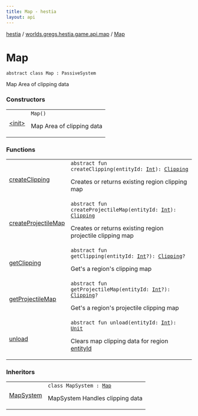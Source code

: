 ```yaml
---
title: Map - hestia
layout: api
---
```


<div class='api-docs-breadcrumbs'><a href="../../index.html">hestia</a> / <a href="../index.html">worlds.gregs.hestia.game.api.map</a> / <a href="./index.html">Map</a></div>

# Map

<div class="signature"><code><span class="keyword">abstract</span> <span class="keyword">class </span><span class="identifier">Map</span>&nbsp;<span class="symbol">:</span>&nbsp;<span class="identifier">PassiveSystem</span></code></div>

Map
Area of clipping data

### Constructors

<table class="api-docs-table">
<tbody>
<tr>
<td markdown="1">

<a href="-init-.html">&lt;init&gt;</a>


</td>
<td markdown="1">
<div class="signature"><code><span class="identifier">Map</span><span class="symbol">(</span><span class="symbol">)</span></code></div>

Map
Area of clipping data


</td>
</tr>
</tbody>
</table>

### Functions

<table class="api-docs-table">
<tbody>
<tr>
<td markdown="1">

<a href="create-clipping.html">createClipping</a>


</td>
<td markdown="1">
<div class="signature"><code><span class="keyword">abstract</span> <span class="keyword">fun </span><span class="identifier">createClipping</span><span class="symbol">(</span><span class="parameterName" id="worlds.gregs.hestia.game.api.map.Map$createClipping(kotlin.Int)/entityId">entityId</span><span class="symbol">:</span>&nbsp;<a href="https://kotlinlang.org/api/latest/jvm/stdlib/kotlin/-int/index.html"><span class="identifier">Int</span></a><span class="symbol">)</span><span class="symbol">: </span><a href="../-clipping/index.html"><span class="identifier">Clipping</span></a></code></div>

Creates or returns existing region clipping map


</td>
</tr>
<tr>
<td markdown="1">

<a href="create-projectile-map.html">createProjectileMap</a>


</td>
<td markdown="1">
<div class="signature"><code><span class="keyword">abstract</span> <span class="keyword">fun </span><span class="identifier">createProjectileMap</span><span class="symbol">(</span><span class="parameterName" id="worlds.gregs.hestia.game.api.map.Map$createProjectileMap(kotlin.Int)/entityId">entityId</span><span class="symbol">:</span>&nbsp;<a href="https://kotlinlang.org/api/latest/jvm/stdlib/kotlin/-int/index.html"><span class="identifier">Int</span></a><span class="symbol">)</span><span class="symbol">: </span><a href="../-clipping/index.html"><span class="identifier">Clipping</span></a></code></div>

Creates or returns existing region projectile clipping map


</td>
</tr>
<tr>
<td markdown="1">

<a href="get-clipping.html">getClipping</a>


</td>
<td markdown="1">
<div class="signature"><code><span class="keyword">abstract</span> <span class="keyword">fun </span><span class="identifier">getClipping</span><span class="symbol">(</span><span class="parameterName" id="worlds.gregs.hestia.game.api.map.Map$getClipping(kotlin.Int)/entityId">entityId</span><span class="symbol">:</span>&nbsp;<a href="https://kotlinlang.org/api/latest/jvm/stdlib/kotlin/-int/index.html"><span class="identifier">Int</span></a><span class="symbol">?</span><span class="symbol">)</span><span class="symbol">: </span><a href="../-clipping/index.html"><span class="identifier">Clipping</span></a><span class="symbol">?</span></code></div>

Get's a region's clipping map


</td>
</tr>
<tr>
<td markdown="1">

<a href="get-projectile-map.html">getProjectileMap</a>


</td>
<td markdown="1">
<div class="signature"><code><span class="keyword">abstract</span> <span class="keyword">fun </span><span class="identifier">getProjectileMap</span><span class="symbol">(</span><span class="parameterName" id="worlds.gregs.hestia.game.api.map.Map$getProjectileMap(kotlin.Int)/entityId">entityId</span><span class="symbol">:</span>&nbsp;<a href="https://kotlinlang.org/api/latest/jvm/stdlib/kotlin/-int/index.html"><span class="identifier">Int</span></a><span class="symbol">?</span><span class="symbol">)</span><span class="symbol">: </span><a href="../-clipping/index.html"><span class="identifier">Clipping</span></a><span class="symbol">?</span></code></div>

Get's a region's projectile clipping map


</td>
</tr>
<tr>
<td markdown="1">

<a href="unload.html">unload</a>


</td>
<td markdown="1">
<div class="signature"><code><span class="keyword">abstract</span> <span class="keyword">fun </span><span class="identifier">unload</span><span class="symbol">(</span><span class="parameterName" id="worlds.gregs.hestia.game.api.map.Map$unload(kotlin.Int)/entityId">entityId</span><span class="symbol">:</span>&nbsp;<a href="https://kotlinlang.org/api/latest/jvm/stdlib/kotlin/-int/index.html"><span class="identifier">Int</span></a><span class="symbol">)</span><span class="symbol">: </span><a href="https://kotlinlang.org/api/latest/jvm/stdlib/kotlin/-unit/index.html"><span class="identifier">Unit</span></a></code></div>

Clears map clipping data for region <a href="unload.html#worlds.gregs.hestia.game.api.map.Map$unload(kotlin.Int)/entityId">entityId</a>


</td>
</tr>
</tbody>
</table>

### Inheritors

<table class="api-docs-table">
<tbody>
<tr>
<td markdown="1">

<a href="../../worlds.gregs.hestia.game.plugins.map.systems/-map-system/index.html">MapSystem</a>


</td>
<td markdown="1">
<div class="signature"><code><span class="keyword">class </span><span class="identifier">MapSystem</span>&nbsp;<span class="symbol">:</span>&nbsp;<a href="./index.html"><span class="identifier">Map</span></a></code></div>

MapSystem
Handles clipping data


</td>
</tr>
</tbody>
</table>
